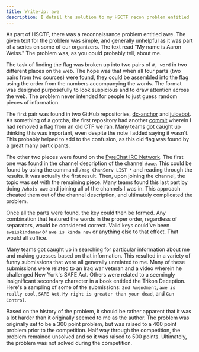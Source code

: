 ```yaml
---
title: Write-Up: awe
description: I detail the solution to my HSCTF recon problem entitled 'awe'.
---
```


As part of HSCTF, there was a reconnaissance problem entitled awe. The given text for the problem was simple, and generally unhelpful as it was part of a series on some of our organizers. The text read "My name is Aaron Weiss." The problem was, as you could probably tell, about me.

The task of finding the flag was broken up into two pairs of `#, word` in two different places on the web. The hope was that when all four parts (two pairs from two sources) were found, they could be assembled into the flag using the order from the numbers accompanying the words. The format was designed purposefully to look suspicious and to draw attention across the web. The problem never intended for people to just guess random pieces of information.

The first pair was found in two GitHub repositories, [dc-anchor](https://github.com/aatxe/dc-anchor/commit/fdf059c097e1f2fbe5d988dd2fca74e1e984857b#L13) and [juicebot](https://github.com/aatxe/juicebot/commit/31c8e338d1b939f79c413ded9bae31b0a8013e10#L2). As something of a gotcha, the first repository had another [commit](https://github.com/aatxe/dc-anchor/commit/6591b8d28ce6f6c3c626babdcf1c9b357182a317#L13) wherein I had removed a flag from an old CTF we ran. Many teams got caught up thinking this was important, even despite the note I added saying it wasn't. This probably helped to add to the confusion, as this old flag was found by a great many participants.

The other two pieces were found on the [FyreChat IRC Network](http://www.fyrechat.net). The first one was found in the channel description of the channel `#awe`. This could be found by using the command `/msg ChanServ LIST *` and reading through the results. It was actually the first result. Then, upon joining the channel, the topic was set with the remaining piece. Many teams found this last part by doing `/whois awe` and joining all of the channels I was in. This approach cheated them out of the channel description, and ultimately complicated the problem. 

Once all the parts were found, the key could then be formed. Any combination that featured the words in the proper order, regardless of separators, would be considered correct. Valid keys could've been `aweiskindanew` or `awe is kinda new` or anything else to that effect. That would all suffice.

Many teams got caught up in searching for particular information about me and making guesses based on that information. This resulted in a variety of funny submissions that were all generally unrelated to me. Many of these submissions were related to an Iraq war veteran and a video wherein he challenged New York's SAFE Act. Others were related to a seemingly insignificant secondary character in a book entitled the Trikon Deception. Here's a sampling of some of the submissions: `2nd Amendment`, `awe is really cool`, `SAFE Act`, `My right is greater than your dead`, and `Gun Control`. 

Based on the history of the problem, it should be rather apparent that it was a lot harder than it originally seemed to me as the author. The problem was originally set to be a 300 point problem, but was raised to a 400 point problem prior to the competition. Half way through the competition, the problem remained unsolved and so it was raised to 500 points. Ultimately, the problem was not solved during the competition.




